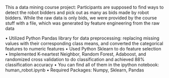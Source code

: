 

This a data mining course project:
Participants are supposed to find ways to detect the robot bidders and pick out as many as bids made by robot bidders. While the raw data is only bids, we were provided by the course stuff with a file, which was generated by feature engineering from the raw data

• Utilized Python Pandas library for data preprocessing: replacing missing values with their corresponding class means, and converted the categorical features to numeric features 
• Used Python Sklearn to do feature selection 
• Implemented K-neartest Neighbor, Random Forest, Adaboost, and randomized cross validation to do classification and achieved 88% classification accuracy 
• You can find all of them in the ipython notebook: human_robot.ipynb 
• Required Packages: Numpy, Sklearn, Pandas 

